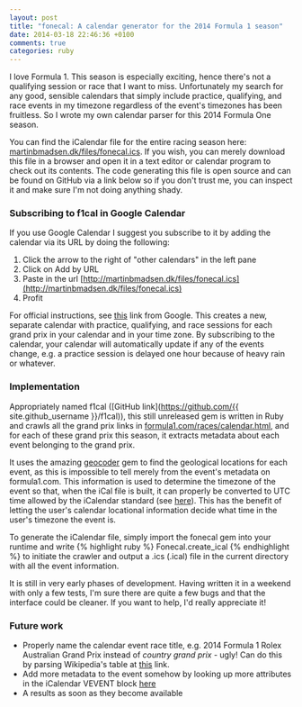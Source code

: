 ```yaml
---
layout: post
title: "fonecal: A calendar generator for the 2014 Formula 1 season"
date: 2014-03-18 22:46:36 +0100
comments: true
categories: ruby
---
```


I love Formula 1. This season is especially exciting, hence there's not a qualifying session or race that I want to miss. Unfortunately my search for any good, sensible calendars that simply include practice, qualifying, and race events in my timezone regardless of the event's timezones has been fruitless. So I wrote my own calendar parser for this 2014 Formula One season.

You can find the iCalendar file for the entire racing season here: [martinbmadsen.dk/files/fonecal.ics](http://martinbmadsen.dk/files/fonecal.ics). If you wish, you can merely download this file in a browser and open it in a text editor or calendar program to check out its contents. The code generating this file is open source and can be found on GitHub via a link below so if you don't trust me, you can inspect it and make sure I'm not doing anything shady.

### Subscribing to f1cal in Google Calendar
If you use Google Calendar I suggest you subscribe to it by adding the calendar via its URL by doing the following:

1. Click the arrow to the right of "other calendars" in the left pane
2. Click on Add by URL
3. Paste in the url [http://martinbmadsen.dk/files/fonecal.ics](http://martinbmadsen.dk/files/fonecal.ics)
4. Profit

For official instructions, see [this](https://support.google.com/calendar/answer/37100?hl=en) link from Google. This creates a new, separate calendar with practice, qualifying, and race sessions for each grand prix in your calendar and in your time zone. By subscribing to the calendar, your calendar will automatically update if any of the events change, e.g. a practice session is delayed one hour because of heavy rain or whatever.

### Implementation

Appropriately named f1cal ([GitHub link](https://github.com/{{ site.github_username }}/f1cal)), this still unreleased gem is written in Ruby and crawls all the grand prix links in [formula1.com/races/calendar.html](http://www.formula1.com/races/calendar.html), and for each of these grand prix this season, it extracts metadata about each event belonging to the grand prix.

It uses the amazing [geocoder](https://github.com/alexreisner/geocoder) gem to find the geological locations for each event, as this is impossible to tell merely from the event's metadata on formula1.com. This information is used to determine the timezone of the event so that, when the iCal file is built, it can properly be converted to UTC time allowed by the iCalendar standard (see [here](http://www.kanzaki.com/docs/ical/dateTime.html)). This has the benefit of letting the user's calendar locational information decide what time in the user's timezone the event is.

To generate the iCalendar file, simply import the fonecal gem into your runtime and write
{% highlight ruby %}
Fonecal.create_ical
{% endhighlight %}
to initiate the crawler and output a .ics (.ical) file in the current directory with all the event information.

It is still in very early phases of development. Having written it in a weekend with only a few tests, I'm sure there are quite a few bugs and that the interface could be cleaner. If you want to help, I'd really appreciate it!

### Future work
- Properly name the calendar event race title, e.g. 2014 Formula 1 Rolex Australian Grand Prix instead of *country grand prix* - ugly! Can do this by parsing Wikipedia's table at [this](https://en.wikipedia.org/wiki/2014_Formula_One_season) link.
- Add more metadata to the event somehow by looking up more attributes in the iCalendar VEVENT block [here](http://www.ietf.org/rfc/rfc2445.txt)
- A results as soon as they become available
